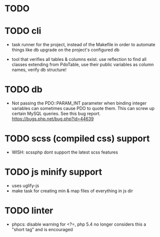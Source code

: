 # TODO



# TODO cli
- task runner for the project, instead of the Makefile
  in order to automate things like db upgrade on the project's configured db


- tool that verifies all tables & columns exist. use reflection to find all
  classes extending from PdoTable, use their public variables as column names,
  verify db structure!




# TODO db
- Not passing the PDO::PARAM_INT parameter when binding integer variables can
  sometimes cause PDO to quote them. This can screw up certain MySQL queries.
  See this bug report.  https://bugs.php.net/bug.php?id=44639



# TODO scss (compiled css) support
- WISH: scssphp dont support the latest scss features






# TODO js minify support
- uses uglify-js
- make task for creating min & map files of everything in js dir



# TODO linter
- phpcs: disable warning for <?=, php 5.4 no longer considers this a "short tag" and is encouraged
